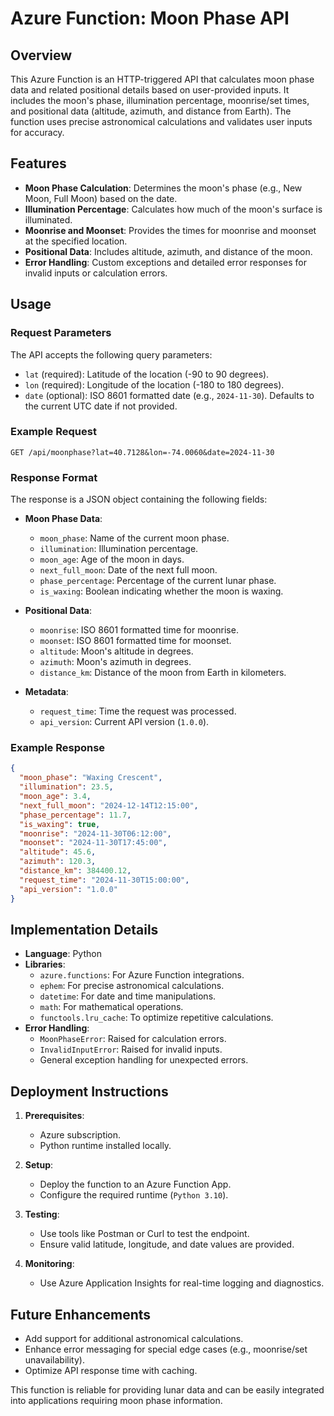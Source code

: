 # Azure Function: Moon Phase API

## Overview

This Azure Function is an HTTP-triggered API that calculates moon phase data and related positional details based on user-provided inputs. It includes the moon's phase, illumination percentage, moonrise/set times, and positional data (altitude, azimuth, and distance from Earth). The function uses precise astronomical calculations and validates user inputs for accuracy.

## Features

- **Moon Phase Calculation**: Determines the moon's phase (e.g., New Moon, Full Moon) based on the date.
- **Illumination Percentage**: Calculates how much of the moon's surface is illuminated.
- **Moonrise and Moonset**: Provides the times for moonrise and moonset at the specified location.
- **Positional Data**: Includes altitude, azimuth, and distance of the moon.
- **Error Handling**: Custom exceptions and detailed error responses for invalid inputs or calculation errors.

## Usage

### Request Parameters

The API accepts the following query parameters:

- `lat` (required): Latitude of the location (-90 to 90 degrees).
- `lon` (required): Longitude of the location (-180 to 180 degrees).
- `date` (optional): ISO 8601 formatted date (e.g., `2024-11-30`). Defaults to the current UTC date if not provided.

### Example Request

```http
GET /api/moonphase?lat=40.7128&lon=-74.0060&date=2024-11-30
```

### Response Format

The response is a JSON object containing the following fields:

- **Moon Phase Data**:
  - `moon_phase`: Name of the current moon phase.
  - `illumination`: Illumination percentage.
  - `moon_age`: Age of the moon in days.
  - `next_full_moon`: Date of the next full moon.
  - `phase_percentage`: Percentage of the current lunar phase.
  - `is_waxing`: Boolean indicating whether the moon is waxing.

- **Positional Data**:
  - `moonrise`: ISO 8601 formatted time for moonrise.
  - `moonset`: ISO 8601 formatted time for moonset.
  - `altitude`: Moon's altitude in degrees.
  - `azimuth`: Moon's azimuth in degrees.
  - `distance_km`: Distance of the moon from Earth in kilometers.

- **Metadata**:
  - `request_time`: Time the request was processed.
  - `api_version`: Current API version (`1.0.0`).

### Example Response

```json
{
  "moon_phase": "Waxing Crescent",
  "illumination": 23.5,
  "moon_age": 3.4,
  "next_full_moon": "2024-12-14T12:15:00",
  "phase_percentage": 11.7,
  "is_waxing": true,
  "moonrise": "2024-11-30T06:12:00",
  "moonset": "2024-11-30T17:45:00",
  "altitude": 45.6,
  "azimuth": 120.3,
  "distance_km": 384400.12,
  "request_time": "2024-11-30T15:00:00",
  "api_version": "1.0.0"
}
```

## Implementation Details

- **Language**: Python
- **Libraries**:
  - `azure.functions`: For Azure Function integrations.
  - `ephem`: For precise astronomical calculations.
  - `datetime`: For date and time manipulations.
  - `math`: For mathematical operations.
  - `functools.lru_cache`: To optimize repetitive calculations.
- **Error Handling**:
  - `MoonPhaseError`: Raised for calculation errors.
  - `InvalidInputError`: Raised for invalid inputs.
  - General exception handling for unexpected errors.

## Deployment Instructions

1. **Prerequisites**:
   - Azure subscription.
   - Python runtime installed locally.

2. **Setup**:
   - Deploy the function to an Azure Function App.
   - Configure the required runtime (`Python 3.10`).

3. **Testing**:
   - Use tools like Postman or Curl to test the endpoint.
   - Ensure valid latitude, longitude, and date values are provided.

4. **Monitoring**:
   - Use Azure Application Insights for real-time logging and diagnostics.

## Future Enhancements

- Add support for additional astronomical calculations.
- Enhance error messaging for special edge cases (e.g., moonrise/set unavailability).
- Optimize API response time with caching.

This function is reliable for providing lunar data and can be easily integrated into applications requiring moon phase information.
